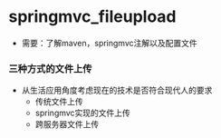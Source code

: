# springmvc_fileupload
* 需要：了解maven，springmvc注解以及配置文件
### 三种方式的文件上传
* 从生活应用角度考虑现在的技术是否符合现代人的要求
  * 传统文件上传
  * springmvc实现的文件上传
  * 跨服务器文件上传
